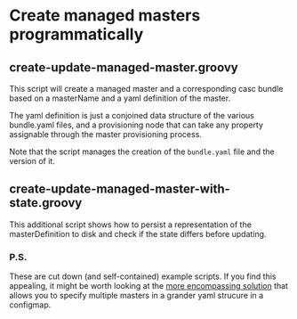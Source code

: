 # Create managed masters programmatically

## create-update-managed-master.groovy

This script will create a managed master and a corresponding casc bundle based on a masterName and a yaml definition of the master.

The yaml definition is just a conjoined data structure of the various bundle.yaml files, and a provisioning node that can take any property assignable through the master provisioning process.

Note that the script manages the creation of the `bundle.yaml` file and the version of it.

## create-update-managed-master-with-state.groovy

This additional script shows how to persist a representation of the masterDefinition to disk and check if the state differs before updating.

### P.S.

These are cut down (and self-contained) example scripts. If you find this appealing, it might be worth looking at the [more encompassing solution](https://github.com/kyounger/cbci-helmfile) that allows you to specify multiple masters in a grander yaml strucure in a configmap.
